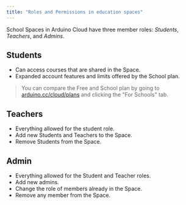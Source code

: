 ```yaml
---
title: "Roles and Permissions in education spaces"
---
```


School Spaces in Arduino Cloud have three member roles: _Students_, _Teachers_, and _Admins_.

## **Students**

* Can access courses that are shared in the Space.
* Expanded account features and limits offered by the School plan.

> You can compare the Free and School plan by going to [arduino.cc/cloud/plans](https://www.arduino.cc/cloud/plans) and clicking the "For Schools" tab.

## Teachers

* Everything allowed for the student role.
* Add new Students and Teachers to the Space.
* Remove Students from the Space.

## Admin

* Everything allowed for the Student and Teacher roles.
* Add new admins.
* Change the role of members already in the Space.
* Remove any member from the Space.
